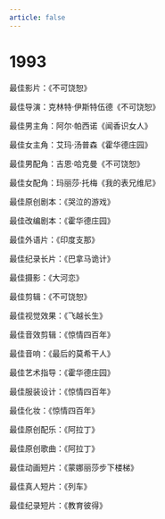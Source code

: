 ```yaml
---
article: false
---
```


# 1993

最佳影片：《不可饶恕》

最佳导演：克林特·伊斯特伍德《不可饶恕》

最佳男主角：阿尔·帕西诺《闻香识女人》

最佳女主角：艾玛·汤普森《霍华德庄园》

最佳男配角：吉恩·哈克曼《不可饶恕》

最佳女配角：玛丽莎·托梅《我的表兄维尼》

最佳原创剧本：《哭泣的游戏》

最佳改编剧本：《霍华德庄园》

最佳外语片：《印度支那》

最佳纪录长片：《巴拿马诡计》

最佳摄影：《大河恋》

最佳剪辑：《不可饶恕》

最佳视觉效果：《飞越长生》

最佳音效剪辑：《惊情四百年》

最佳音响：《最后的莫希干人》

最佳艺术指导：《霍华德庄园》

最佳服装设计：《惊情四百年》

最佳化妆：《惊情四百年》

最佳原创配乐：《阿拉丁》

最佳原创歌曲：《阿拉丁》

最佳动画短片：《蒙娜丽莎步下楼梯》

最佳真人短片：《列车》

最佳纪录短片：《教育彼得》